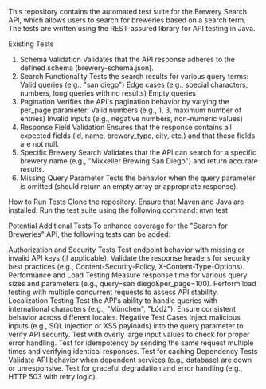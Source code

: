 This repository contains the automated test suite for the Brewery Search API, which allows users to search for breweries
based on a search term. The tests are written using the REST-assured library for API testing in Java.

Existing Tests

1. Schema Validation
   Validates that the API response adheres to the defined schema (brewery-schema.json).
2. Search Functionality
   Tests the search results for various query terms:
   Valid queries (e.g., "san diego")
   Edge cases (e.g., special characters, numbers, long queries with no results)
   Empty queries
3. Pagination
   Verifies the API's pagination behavior by varying the per_page parameter:
   Valid numbers (e.g., 1, 3, maximum number of entries)
   Invalid inputs (e.g., negative numbers, non-numeric values)
4. Response Field Validation
   Ensures that the response contains all expected fields (id, name, brewery_type, city, etc.) and that these fields are
   not null.
5. Specific Brewery Search
   Validates that the API can search for a specific brewery name (e.g., "Mikkeller Brewing San Diego") and return
   accurate results.
6. Missing Query Parameter
   Tests the behavior when the query parameter is omitted (should return an empty array or appropriate response).

How to Run Tests
Clone the repository.
Ensure that Maven and Java are installed.
Run the test suite using the following command: mvn test

Potential Additional Tests
To enhance coverage for the "Search for Breweries" API, the following tests can be added:

Authorization and Security Tests
Test endpoint behavior with missing or invalid API keys (if applicable).
Validate the response headers for security best practices (e.g., Content-Security-Policy, X-Content-Type-Options).
Performance and Load Testing
Measure response time for various query sizes and parameters (e.g., query=san diego&per_page=100).
Perform load testing with multiple concurrent requests to assess API stability.
Localization Testing
Test the API's ability to handle queries with international characters (e.g., "München", "Łódź").
Ensure consistent behavior across different locales.
Negative Test Cases
Inject malicious inputs (e.g., SQL injection or XSS payloads) into the query parameter to verify API security.
Test with overly large input values to check for proper error handling.
Test for idempotency by sending the same request multiple times and verifying identical responses.
Test for caching
Dependency Tests
Validate API behavior when dependent services (e.g., database) are down or unresponsive.
Test for graceful degradation and error handling (e.g., HTTP 503 with retry logic).
